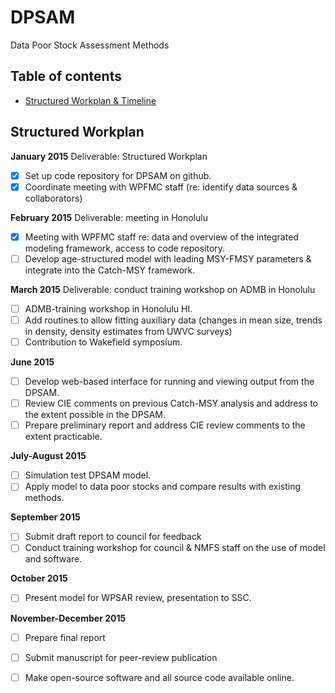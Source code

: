 # DPSAM
Data Poor Stock Assessment Methods

## Table of contents
- [Structured Workplan & Timeline](#structured-workplan)




## Structured Workplan
**January 2015** Deliverable: Structured Workplan
- [x] Set up code repository for DPSAM on github.
- [x] Coordinate meeting with WPFMC staff (re: identify data sources & collaborators)

**February 2015** Deliverable: meeting in Honolulu
- [x] Meeting with WPFMC staff re: data and overview of the integrated modeling framework, access to code repository.
- [ ] Develop age-structured model with leading MSY-FMSY parameters & integrate into the Catch-MSY framework.

**March 2015** Deliverable: conduct training workshop on ADMB in Honolulu
- [ ] ADMB-training workshop in Honolulu HI.
- [ ] Add routines to allow fitting auxiliary data (changes in mean size, trends in density, density estimates from UWVC surveys)
- [ ] Contribution to Wakefield symposium.

**June 2015**
- [ ] Develop web-based interface for running and viewing output from the DPSAM.
- [ ] Review CIE comments on previous Catch-MSY analysis and address to the extent possible in the DPSAM.
- [ ] Prepare preliminary report and address CIE review comments to the extent practicable.

**July-August 2015**
- [ ] Simulation test DPSAM model.
- [ ] Apply model to data poor stocks and compare results with existing methods.

**September 2015**
- [ ] Submit draft report to council for feedback
- [ ] Conduct training workshop for council &  NMFS staff on the use of model and software.

**October 2015**
- [ ] Present model for WPSAR review, presentation to SSC.

**November-December 2015**
- [ ] Prepare final report
- [ ] Submit manuscript for peer-review publication
- [ ] Make open-source software and all source code available online.

